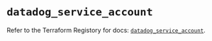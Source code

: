# `datadog_service_account`

Refer to the Terraform Registory for docs: [`datadog_service_account`](https://registry.terraform.io/providers/datadog/datadog/3.32.0/docs/resources/service_account).
